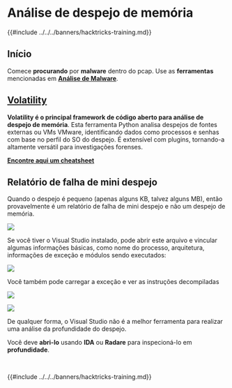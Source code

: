 # Análise de despejo de memória

{{#include ../../../banners/hacktricks-training.md}}

## Início

Comece **procurando** por **malware** dentro do pcap. Use as **ferramentas** mencionadas em [**Análise de Malware**](../malware-analysis.md).

## [Volatility](../../../generic-methodologies-and-resources/basic-forensic-methodology/memory-dump-analysis/volatility-cheatsheet.md)

**Volatility é o principal framework de código aberto para análise de despejo de memória**. Esta ferramenta Python analisa despejos de fontes externas ou VMs VMware, identificando dados como processos e senhas com base no perfil do SO do despejo. É extensível com plugins, tornando-a altamente versátil para investigações forenses.

**[Encontre aqui um cheatsheet](../../../generic-methodologies-and-resources/basic-forensic-methodology/memory-dump-analysis/volatility-cheatsheet.md)**

## Relatório de falha de mini despejo

Quando o despejo é pequeno (apenas alguns KB, talvez alguns MB), então provavelmente é um relatório de falha de mini despejo e não um despejo de memória.

![](<../../../images/image (216).png>)

Se você tiver o Visual Studio instalado, pode abrir este arquivo e vincular algumas informações básicas, como nome do processo, arquitetura, informações de exceção e módulos sendo executados:

![](<../../../images/image (217).png>)

Você também pode carregar a exceção e ver as instruções decompiladas

![](<../../../images/image (219).png>)

![](<../../../images/image (218) (1).png>)

De qualquer forma, o Visual Studio não é a melhor ferramenta para realizar uma análise da profundidade do despejo.

Você deve **abri-lo** usando **IDA** ou **Radare** para inspecioná-lo em **profundidade**.

​

{{#include ../../../banners/hacktricks-training.md}}
